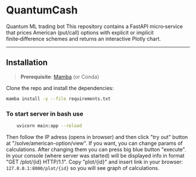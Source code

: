 # QuantumCash
Quantum ML trading bot
This repository contains a FastAPI micro‑service that prices American (put/call) options with explicit or implicit finite‑difference schemes and returns an interactive Plotly chart.

---
## Installation

> **Prerequisite**: [Mamba](https://mamba.readthedocs.io/) (or Conda) 

Clone the repo and install the dependencies:

```bash
mamba install -y --file requirements.txt
```
### To start server in bash use
```bash
    uvicorn main:app --reload
```

Then follow the IP adress (opens in browser) and then click "try out" button at "/solve/american-option/view". If you want, you can change params of calculations. After changing them you can press big blue button "execute". In your console (where server was started) will be displayed info in format "GET /plot/{id} HTTP/1.1". Copy "plot/{id}" and insert link in your browser: ```127.0.0.1:8000/plot/{id}``` so you will see graph of calculations.

